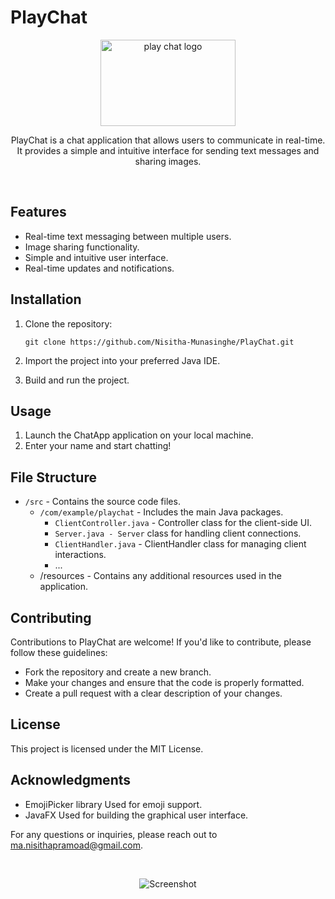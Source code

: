 # PlayChat

<p align="center">
  <img src="https://github.com/Nisitha-Munasinghe/PlayChat/assets/125719867/0f96cd1f-328a-45ec-adb6-03f113caba0c" alt="play chat logo" width="216.5" height="138">
</p>

<p align="center">PlayChat is a chat application that allows users to communicate in real-time. It provides a simple and intuitive interface for sending text messages and sharing images.</p>

<br>


## Features

- Real-time text messaging between multiple users.
- Image sharing functionality.
- Simple and intuitive user interface.
- Real-time updates and notifications.

## Installation

1. Clone the repository:

   ```shell
   git clone https://github.com/Nisitha-Munasinghe/PlayChat.git
2. Import the project into your preferred Java IDE.
3. Build and run the project.

## Usage

1. Launch the ChatApp application on your local machine.
2. Enter your name and start chatting!

## File Structure

- `/src` - Contains the source code files.
  - `/com/example/playchat` - Includes the main Java packages.
    - `ClientController.java` - Controller class for the client-side UI.
    - `Server.java - Server` class for handling client connections.
    - `ClientHandler.java` - ClientHandler class for managing client interactions.
    - ...
  - /resources - Contains any additional resources used in the application.
 
## Contributing
Contributions to PlayChat are welcome! If you'd like to contribute, please follow these guidelines:

- Fork the repository and create a new branch.
- Make your changes and ensure that the code is properly formatted.
- Create a pull request with a clear description of your changes.

## License
This project is licensed under the MIT License.

## Acknowledgments
- EmojiPicker library Used for emoji support.
- JavaFX Used for building the graphical user interface.

For any questions or inquiries, please reach out to ma.nisithapramoad@gmail.com.

<br>

<p align="center">
  <img src="https://github.com/Nisitha-Munasinghe/PlayChat/assets/125719867/64167ef4-87a8-486b-a42f-e5cf1bffb41e" alt="Screenshot" />
</p>


